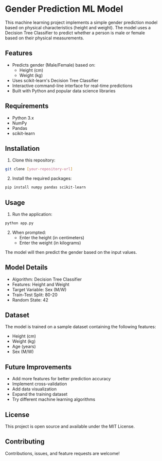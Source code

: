 # Gender Prediction ML Model

This machine learning project implements a simple gender prediction model based on physical characteristics (height and weight). The model uses a Decision Tree Classifier to predict whether a person is male or female based on their physical measurements.

## Features

- Predicts gender (Male/Female) based on:
  - Height (cm)
  - Weight (kg)
- Uses scikit-learn's Decision Tree Classifier
- Interactive command-line interface for real-time predictions
- Built with Python and popular data science libraries

## Requirements

- Python 3.x
- NumPy
- Pandas
- scikit-learn

## Installation

1. Clone this repository:
```bash
git clone [your-repository-url]
```

2. Install the required packages:
```bash
pip install numpy pandas scikit-learn
```

## Usage

1. Run the application:
```bash
python app.py
```

2. When prompted:
   - Enter the height (in centimeters)
   - Enter the weight (in kilograms)

The model will then predict the gender based on the input values.

## Model Details

- Algorithm: Decision Tree Classifier
- Features: Height and Weight
- Target Variable: Sex (M/W)
- Train-Test Split: 80-20
- Random State: 42

## Dataset

The model is trained on a sample dataset containing the following features:
- Height (cm)
- Weight (kg)
- Age (years)
- Sex (M/W)

## Future Improvements

- Add more features for better prediction accuracy
- Implement cross-validation
- Add data visualization
- Expand the training dataset
- Try different machine learning algorithms

## License

This project is open source and available under the MIT License.

## Contributing

Contributions, issues, and feature requests are welcome! 